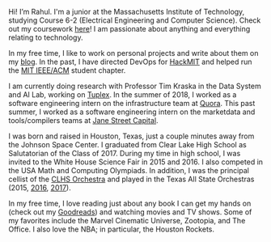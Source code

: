 Hi! I’m Rahul. I'm a junior at the Massachusetts Institute of Technology, studying Course 6-2 (Electrical Engineering and Computer Science). Check out my coursework [here]("/courses")! I am passionate about anything and everything relating to technology.

In my free time, I like to work on personal projects and write about them on my [blog]("/blog"). In the past, I have directed DevOps for [HackMIT](https://hackmit.org) and helped run the [MIT IEEE/ACM](http://ieeeacm.mit.edu/) student chapter.

I am currently doing research with Professor Tim Kraska in the Data System and AI Lab, working on [Tuplex](http://tuplex.cs.brown.edu/). In the summer of 2018, I worked as a software engineering intern on the infrastructure team at [Quora](https://www.quora.com). This past summer, I worked as a software engineering intern on the marketdata and tools/compilers teams at [Jane Street Capital](https://www.janestreet.com).

I was born and raised in Houston, Texas, just a couple minutes away from the Johnson Space Center. I graduated from Clear Lake High School as Salutatorian of the Class of 2017. During my time in high school, I was invited to the White House Science Fair in 2015 and 2016. I also competed in the USA Math and Computing Olympiads. In addition, I was the principal cellist of the [CLHS Orchestra](http://lakeorchestra.org/) and played in the Texas All State Orchestras (2015, [2016](https://www.youtube.com/watch?v=tWuUI1-IBZ8), [20](https://www.youtube.com/watch?v=AGhqUWLgGeM)[17](https://www.youtube.com/watch?v=wCT5MtY9xtw)).

In my free time, I love reading just about any book I can get my hands on (check out my [Goodreads](https://www.goodreads.com/user/show/80899990-rahul-yesantharao)) and watching movies and TV shows. Some of my favorites include the Marvel Cinematic Universe, Zootopia, and The Office. I also love the NBA; in particular, the Houston Rockets.
